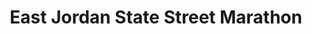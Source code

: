 ---
title: "East Jordan State Street Marathon"
url: /east-jordan/east-jordan-state-street-marathon/
shop: Lebensmittel
---